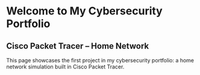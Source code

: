 # Welcome to My Cybersecurity Portfolio

## Cisco Packet Tracer – Home Network

This page showcases the first project in my cybersecurity portfolio: a home network simulation built in Cisco Packet Tracer.
